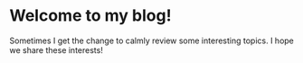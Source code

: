 # Welcome to my blog!

Sometimes I get the change to calmly review some interesting topics. I hope we share these interests!

```{tableofcontents}
```
